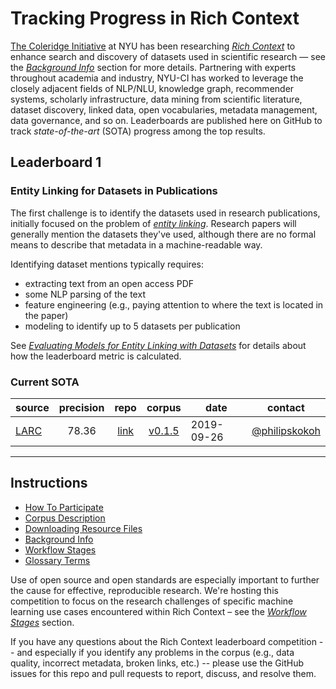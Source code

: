 # Tracking Progress in Rich Context

[The Coleridge Initiative](https://coleridgeinitiative.org/richcontext) 
at NYU has been researching [*Rich Context*](https://coleridgeinitiative.org/richcontext) to enhance search and discovery of datasets used in scientific research — see the [_Background Info_](https://github.com/Coleridge-Initiative/rclc/wiki/Background-Info) section for more details.
Partnering with experts throughout academia and industry, NYU-CI has
worked to leverage the closely adjacent fields of NLP/NLU, knowledge
graph, recommender systems, scholarly infrastructure, data mining from
scientific literature, dataset discovery, linked data, open vocabularies, metadata management, data governance, and so on.
Leaderboards are published here on GitHub to track _state-of-the-art_ (SOTA) progress among the top results.


## Leaderboard 1

### Entity Linking for Datasets in Publications

The first challenge is to identify the datasets used in research
publications, initially focused on the problem of 
[_entity linking_](https://nlpprogress.com/english/entity_linking.html).
Research papers will generally mention the datasets they've used, although there are no formal means to describe that metadata in a machine-readable way.

Identifying dataset mentions typically requires:

  * extracting text from an open access PDF
  * some NLP parsing of the text
  * feature engineering (e.g., paying attention to where the text is located in the paper)
  * modeling to identify up to 5 datasets per publication

See [_Evaluating Models for Entity Linking with Datasets_](https://github.com/Coleridge-Initiative/rclc/wiki/Evaluating-Models-for-Entity-Linking-with-Datasets) for details about how the leaderboard metric is calculated.

### Current SOTA

|  source | precision  | repo | corpus | date | contact |
| ------- | :----:| :----: | :----: | ---------- | :-----------: |
| [LARC](https://github.com/LARC-CMU-SMU) | 78.36 | [link]( https://github.com/LARC-CMU-SMU/rclc_2019_baseline) | [v0.1.5](https://github.com/Coleridge-Initiative/rclc/releases/tag/v0.1.5) | 2019-09-26 | [@philipskokoh](https://github.com/philipskokoh) |

---

## Instructions

  * [How To Participate](https://github.com/Coleridge-Initiative/rclc/wiki/How-To-Participate)
  * [Corpus Description](https://github.com/Coleridge-Initiative/rclc/wiki/Corpus-Description)
  * [Downloading Resource Files](https://github.com/Coleridge-Initiative/rclc/wiki/Downloading-Resource-Files)
  * [Background Info](https://github.com/Coleridge-Initiative/rclc/wiki/Background-Info)
  * [Workflow Stages](https://github.com/Coleridge-Initiative/rclc/wiki/Workflow-Stages)
  * [Glossary Terms](https://github.com/Coleridge-Initiative/rclc/wiki/Glossary-Terms)

Use of open source and open standards are especially important to
further the cause for effective, reproducible research. 
We're hosting this competition to focus on the research challenges of specific machine learning use cases encountered within Rich Context – see the [_Workflow Stages_](https://github.com/Coleridge-Initiative/rclc/wiki/Workflow-Stages) section. 

If you have any questions about the Rich Context leaderboard competition -- and especially if you identify any problems in the corpus (e.g., data quality, incorrect metadata, broken links, etc.) -- please use the GitHub issues for this repo and pull requests to report, discuss, and resolve them.

